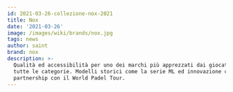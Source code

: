 ```yaml
---
id: 2021-03-26-collezione-nox-2021
title: Nox
date: '2021-03-26'
image: /images/wiki/brands/nox.jpg
tags: news
author: saint
brand: nox
description: >-
  Qualità ed accessibilità per uno dei marchi più apprezzati dai giocatori di
  tutte le categorie. Modelli storici come la serie ML ed innovazione come la
  partnership con il World Padel Tour. 
---
```

